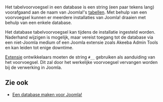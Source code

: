<!-- Filename: Database_Table_Prefix / Display title: Database tabelvoorvoegsel -->

Het tabelvoorvoegsel in een database is een string (een paar tekens
lang) voorafgaand aan de naam van Joomla!'s
[tabellen](https://docs.joomla.org/tables "Special:MyLanguage/tables").
Met behulp van een voorvoegsel kunnen er meerdere installaties van
Joomla! draaien met behulp van een enkele database.

Het database tabelvoorvoegsel kan tijdens de installatie ingesteld
worden. Naderhand wijzigen is mogelijk, maar vereist toegang tot de
database via een niet-Joomla medium of een Joomla extensie zoals Akeeba
Admin Tools en kan leiden tot enige downtime.

[Extensie](https://docs.joomla.org/Extension "Special:MyLanguage/Extension")
ontwikkelaars moeten de string `#__` gebruiken als aanduiding van het
voorvoegsel. Dit zal door het werkelijke voorvoegsel vervangen worden
bij de verwerking in Joomla.

## Zie ook

- [Een database maken voor
  Joomla!](https://docs.joomla.org/Creating_a_Database_for_Joomla! "Special:MyLanguage/Creating a Database for Joomla!")
